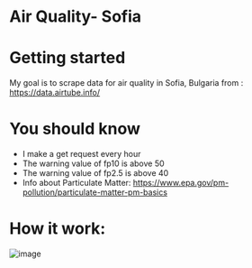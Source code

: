 # Air Quality- Sofia

# Getting started

My goal is to scrape data for air quality in Sofia, Bulgaria from : https://data.airtube.info/


# You should know
- I make a get request every hour 
- The warning value of fp10 is above 50
- The warning value of fp2.5 is above 40
- Info about Particulate Matter: https://www.epa.gov/pm-pollution/particulate-matter-pm-basics

# How it work:
![image](https://user-images.githubusercontent.com/103239456/213712994-7889cca3-67be-4a9f-a36c-cf83733b4bab.png)
